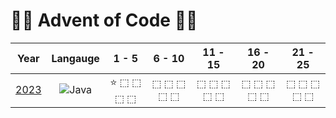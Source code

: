 # 🎄🎅 Advent of Code 🎅🎄
| Year | Langauge | 1 - 5 | 6 - 10 | 11 - 15 | 16 - 20 | 21 - 25 |
| :--: | :------: | :---: | :----: | :-----: | :-----: | :-----: |
| [2023](2023) | ![Java](https://img.shields.io/badge/Java-F0931C) | &#11088; &#11034; &#11034; &#11034; &#11034; | &#11034; &#11034; &#11034; &#11034; &#11034; | &#11034; &#11034; &#11034; &#11034; &#11034; | &#11034; &#11034; &#11034; &#11034; &#11034; | &#11034; &#11034; &#11034; &#11034; &#11034; |
